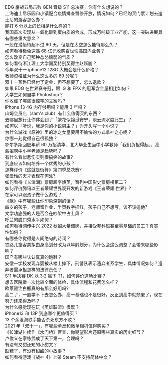 EDG 鏖战五局击败 GEN 晋级 S11 总决赛，你有什么想说的？  
上海迪士尼乐园和小镇配合疫情排查暂停开放，情况如何？已经购买门票计划去迪士尼的游客怎么办？  
能打 6 分以上的长相是什么样的？  
我国首次实现从一氧化碳到蛋白质的合成，形成万吨级工业产能，这一突破进展具有哪些重大意义？  
一般在潜艇待超不过 90 天，但是在太空怎么能待那么久？  
如何看待极兔速递 68 亿元收购百世快递国内业务？  
怎么改变自己那种怂怂懦弱的气质？  
如何看待浙江理工大学国奖特别奖得主赵跃鹏？  
今年双十一 iphone12 128G 大概会是什么价格？  
教师资格证为什么这么多的 69 分呢？  
双十一预售已经付了定金，但不想要了，怎么退款？  
如果 EDG 在世界赛夺冠，跟 iG 和 FPX 的冠军含金量相比如何？  
大学生如何自学 Photoshop？  
你收藏了哪些很惊艳的文案吗？  
iPhone 13 4G 内存够用吗？能用 3 年吗？  
山姆会员店（sam's club）有什么值得买的东西？  
去哪里旅行让你体会到了「繁花似锦觅安宁，淡云流水度此生」？  
如何以「听说，我是你的小说男主？」为开头写一个小说？  
为什么游戏《原神》里的冰之女皇要用不愉快的方式拿神之心呢？  
你哪一刻觉得自己很孤独？  
鄂尔多斯回应年薪 60 万招清华、北大毕业生当中小学教师「我们负担得起」，高薪招聘中小学老师是趋势吗？  
有什么看似悲伤实则很搞笑的故事?  
到底应该如何培养一个优秀的小孩？  
怎样评价《这就是街舞》第四季总决赛?  
张爱玲的天才表现在何处?  
如何看待《长津湖》票房超李焕英，暂列中国影史票房榜第二？  
如何评价腾讯以王者荣耀世界观开发的新游戏《王者荣耀·世界》?  
在家可以跟孩子做什么游戏？  
《飘》中有哪些让你印象深刻的话？  
四岁的孩子，老师留作业，半页数字描红，孩子自己不想写，该不该逼他?  
文学功底强的人是否会在吵架中占上风？  
呼兰的脱口秀水平如何？  
如何看待网传中兴 2022 秋招大量调岗，并接受非科班甚至零基础的员工？真实性如何？  
有哪些你觉得是人间绝句的诗词？  
铁路儿童客票拟由身高划分改为以年龄划分，为什么会这么调整？会带来哪些影响？  
国产有哪些认认真真的跑鞋？  
安徽一学校发现弃婴被从楼上摔下，刑警队表示遗弃者系学生，具体情况如何？遗弃者需承担怎样的法律责任？  
S11 半决赛 DK 以 3:2 赢下 T1，如何评价这场比赛？  
想去医院做一次比较全面的体检，具体流程和花费怎么样？  
欧莱雅注白瓶真的有那么好用吗?  
高二了，一直学不下去怎么办，高一基础也不是很好，反正到高中就颓废了，现在努力还来得及吗？  
为什么感觉现在玩《英雄联盟》很累？  
iPhone13 和 13P 到底哪个更值得买？  
13 个余沧海联手能否杀死东方不败？  
2021 年「双十一」，有哪些单反和微单相机值得购买？  
《长津湖》续作《水门桥》官宣，你期望影片还原哪些真实的历史细节？  
卢俊义在家练武成了天下第一，合理吗？  
有没有又甜还短的小甜文？  
缺糖了，有没有甜甜的小故事？  
如何看待游戏《战神 4》上架 Steam 不支持简体中文？  
